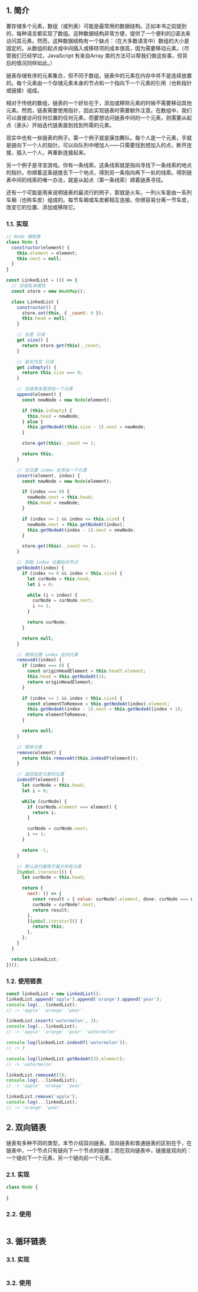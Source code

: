 ## 1. 简介

要存储多个元素，数组（或列表）可能是最常用的数据结构。正如本书之前提到的，每种语言都实现了数组。这种数据结构非常方便，提供了一个便利的[]语法来访问其元素。然而，这种数据结构有一个缺点：（在大多数语言中）数组的大小是固定的，从数组的起点或中间插入或移除项的成本很高，因为需要移动元素。（尽管我们已经学过，JavaScript 有来自Array 类的方法可以帮我们做这些事，但背后的情况同样如此。）

链表存储有序的元素集合，但不同于数组，链表中的元素在内存中并不是连续放置的。每个元素由一个存储元素本身的节点和一个指向下一个元素的引用（也称指针或链接）组成。

相对于传统的数组，链表的一个好处在于，添加或移除元素的时候不需要移动其他元素。然而，链表需要使用指针，因此实现链表时需要额外注意。在数组中，我们可以直接访问任何位置的任何元素，而要想访问链表中间的一个元素，则需要从起点（表头）开始迭代链表直到找到所需的元素。

现实中也有一些链表的例子。第一个例子就是康加舞队。每个人是一个元素，手就是链向下一个人的指针。可以向队列中增加人——只需要找到想加入的点，断开连接，插入一个人，再重新连接起来。

另一个例子是寻宝游戏。你有一条线索，这条线索就是指向寻找下一条线索的地点的指针。你顺着这条链接去下一个地点，得到另一条指向再下一处的线索。得到链表中间的线索的唯一办法，就是从起点（第一条线索）顺着链表寻找。

还有一个可能是用来说明链表的最流行的例子，那就是火车。一列火车是由一系列车厢（也称车皮）组成的。每节车厢或车皮都相互连接。你很容易分离一节车皮，改变它的位置、添加或移除它。

### 1.1. 实现

```javascript
// Node 辅助类
class Node {
  constructor(element) {
    this.element = element;
    this.next = null;
  }
}

const LinkedList = (() => {
  // 封装私有属性
  const store = new WeakMap();

  class LinkedList {
    constructor() {
      store.set(this, { _count: 0 });
      this.head = null;
    }

    // 长度 只读
    get size() {
      return store.get(this)._count;
    }

    // 是否为空 只读
    get isEmpty() {
      return this.size === 0;
    }

    // 在链表末尾添加一个元素
    append(element) {
      const newNode = new Node(element);

      if (this.isEmpty) {
        this.head = newNode;
      } else {
        this.getNodeAt(this.size - 1).next = newNode;
      }

      store.get(this)._count += 1;

      return this;
    }

    // 在位置 index 处添加一个元素
    insert(element, index) {
      const newNode = new Node(element);

      if (index === 0) {
        newNode.next = this.head;
        this.head = newNode;
      }

      if (index >= 1 && index <= this.size) {
        newNode.next = this.getNodeAt(index);
        this.getNodeAt(index - 1).next = newNode;
      }

      store.get(this)._count += 1;
    }

    // 获取 index 位置处的节点
    getNodeAt(index) {
      if (index >= 0 && index < this.size) {
        let curNode = this.head;
        let i = 0;

        while (i < index) {
          curNode = curNode.next;
          i += 1;
        }

        return curNode;
      }

      return null;
    }

    // 移除位置 index 处的元素
    removeAt(index) {
      if (index === 0) {
        const originHeadElement = this.head?.element;
        this.head = this.getNodeAt(1);
        return originHeadElement;
      }

      if (index >= 1 && index < this.size) {
        const elementToRemove = this.getNodeAt(index).element;
        this.getNodeAt(index - 1).next = this.getNodeAt(index + 1);
        return elementToRemove;
      }

      return null;
    }

    // 移除元素
    remove(element) {
      return this.removeAt(this.indexOf(element));
    }

    // 返回指定元素的位置
    indexOf(element) {
      let curNode = this.head;
      let i = 0;

      while (curNode) {
        if (curNode.element === element) {
          return i;
        }

        curNode = curNode.next;
        i += 1;
      }

      return -1;
    }

    // 默认迭代器用于展示所有元素
    [Symbol.iterator]() {
      let curNode = this.head;

      return {
        next: () => {
          const result = { value: curNode?.element, done: curNode === null };
          curNode = curNode?.next;
          return result;
        },
        [Symbol.iterator]() {
          return this;
        },
      };
    }
  }

  return LinkedList;
})();
```

### 1.2. 使用链表

```javascript
const linkedList = new LinkedList();
linkedList.append('apple').append('orange').append('pear');
console.log(...linkedList);
// -> 'apple' 'orange' 'pear'

linkedList.insert('watermelon', 3);
console.log(...linkedList);
// -> 'apple' 'orange' 'pear' 'watermelon'

console.log(linkedList.indexOf('watermelon'));
// -> 3

console.log(linkedList.getNodeAt(3).element);
// -> 'watermelon'

linkedList.removeAt(3);
console.log(...linkedList);
// -> 'apple' 'orange' 'pear'

linkedList.remove('apple');
console.log(...linkedList);
// -> 'orange' 'pear'
```

## 2. 双向链表

链表有多种不同的类型，本节介绍双向链表。双向链表和普通链表的区别在于，在链表中，一个节点只有链向下一个节点的链接；而在双向链表中，链接是双向的：一个链向下一个元素，另一个链向前一个元素。

### 2.1. 实现

```javascript
class Node {
  
}
```

### 2.2. 使用

```javascript

```

## 3. 循环链表

### 3.1. 实现

```javascript

```

### 3.2. 使用